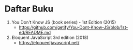 # Daftar Buku 

1. You Don't Know JS (book series) - 1st Edition (2015)
   - https://github.com/getify/You-Dont-Know-JS/blob/1st-ed/README.md
2. Eloquent JavaScript 3rd edition (2018)
   - https://eloquentjavascript.net/
